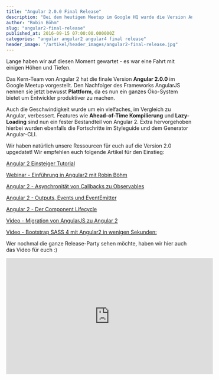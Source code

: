 ```yaml
---
title: "Angular 2.0.0 Final Release"
description: "Bei dem heutigen Meetup im Google HQ wurde die Version Angular 2.0.0 veröffentlicht. Der Nachfolger des Frameworks AngularJS nennt sich jetzt bewusst Plattform."
author: "Robin Böhm"
slug: "angular2-final-release"
published_at: 2016-09-15 07:00:00.000000Z
categories: "angular angular2 angular4 final release"
header_image: "/artikel/header_images/angular2-final-release.jpg"
---
```


Lange haben wir auf diesen Moment gewartet - es war eine Fahrt mit einigen Höhen und Tiefen.

Das Kern-Team von Angular 2 hat die finale Version **Angular 2.0.0** im Google Meetup vorgestellt. Den Nachfolger des Frameworks AngularJS nennen sie jetzt bewusst **Plattform**, da es nun ein ganzes Öko-System bietet um Entwickler produktiver zu machen.

Auch die Geschwindigkeit wurde um ein vielfaches, im Vergleich zu Angular, verbessert. Features wie **Ahead-of-Time Kompilierung** und **Lazy-Loading** sind nun ein fester Bestandteil von Angular 2. Extra hervorgehoben hierbei wurden ebenfalls die Fortschritte im Styleguide und dem Generator Angular-CLI.

Wir haben natürlich unsere Ressourcen für euch auf die Version 2.0 upgedatet!
Wir empfehlen euch folgende Artikel für den Einstieg:


[Angular 2 Einsteiger Tutorial](/artikel/angular-tutorial-deutsch/)

[Webinar - Einführung in Angular2 mit Robin Böhm](/artikel/angular2-typescript-webinar/)

[Angular 2 - Asynchronität von Callbacks zu Observables](/artikel/angular2-observables/)

[Angular 2 - Outputs, Events und EventEmitter](/artikel/angular2-output-events/)

[Angular 2 - Der Component Lifecycle](/artikel/angular-2-component-lifecycle/)

[Video - Migration von AngularJS zu Angular 2](/artikel/migration-angularjs-angular2/)

[Video - Bootstrap SASS 4 mit Angular2 in wenigen Sekunden:](/artikel/angular-bootstrap-scss-angular-cli/)



Wer nochmal die ganze Release-Party sehen möchte, haben wir hier auch das Video für euch :)

<div class="embed-responsive embed-responsive-16by9">
  <iframe width="560" height="315" src="https://www.youtube.com/embed/xTIWBXkpvDc" frameborder="0" allowfullscreen></iframe>
</div>

